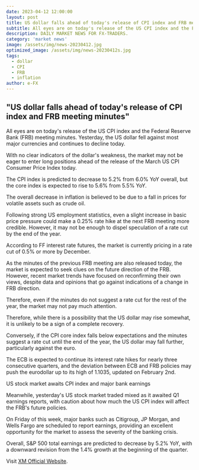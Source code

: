 ```yaml
---
date: 2023-04-12 12:00:00
layout: post
title: US dollar falls ahead of today's release of CPI index and FRB meeting minutes
subtitle: All eyes are on today's release of the US CPI index and the Federal Reserve Bank (FRB) meeting minutes.
description: DAILY MARKET NEWS FOR FX-TRADERS.
category: 'market news'
image: /assets/img/news-20230412.jpg
optimized_image: /assets/img/news-20230412s.jpg
tags:
  - dollar
  - CPI
  - FRB
  - inflation
author: e-FX
---
```


##  "US dollar falls ahead of today's release of CPI index and FRB meeting minutes"

All eyes are on today's release of the US CPI index and the Federal Reserve Bank (FRB) meeting minutes. Yesterday, the US dollar fell against most major currencies and continues to decline today.

With no clear indicators of the dollar's weakness, the market may not be eager to enter long positions ahead of the release of the March US CPI Consumer Price Index today.

The CPI index is predicted to decrease to 5.2% from 6.0% YoY overall, but the core index is expected to rise to 5.6% from 5.5% YoY.

The overall decrease in inflation is believed to be due to a fall in prices for volatile assets such as crude oil.

Following strong US employment statistics, even a slight increase in basic price pressure could make a 0.25% rate hike at the next FRB meeting more credible. However, it may not be enough to dispel speculation of a rate cut by the end of the year.

According to FF interest rate futures, the market is currently pricing in a rate cut of 0.5% or more by December.

As the minutes of the previous FRB meeting are also released today, the market is expected to seek clues on the future direction of the FRB. However, recent market trends have focused on reconfirming their own views, despite data and opinions that go against indications of a change in FRB direction.

Therefore, even if the minutes do not suggest a rate cut for the rest of the year, the market may not pay much attention.

Therefore, while there is a possibility that the US dollar may rise somewhat, it is unlikely to be a sign of a complete recovery.

Conversely, if the CPI core index falls below expectations and the minutes suggest a rate cut until the end of the year, the US dollar may fall further, particularly against the euro.

The ECB is expected to continue its interest rate hikes for nearly three consecutive quarters, and the deviation between ECB and FRB policies may push the eurodollar up to its high of 1.1035, updated on February 2nd.

US stock market awaits CPI index and major bank earnings

Meanwhile, yesterday's US stock market traded mixed as it awaited Q1 earnings reports, with caution about how much the US CPI index will affect the FRB's future policies.

On Friday of this week, major banks such as Citigroup, JP Morgan, and Wells Fargo are scheduled to report earnings, providing an excellent opportunity for the market to assess the severity of the banking crisis.

Overall, S&P 500 total earnings are predicted to decrease by 5.2% YoY, with a downward revision from the 1.4% growth at the beginning of the quarter.


Visit [XM Official Website](https://clicks.pipaffiliates.com/c?c=550036&l=en&p=0).